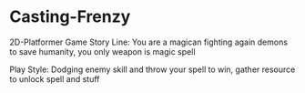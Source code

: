 # Casting-Frenzy
2D-Platformer Game
Story Line: You are a magican fighting again demons to save humanity, you only weapon is magic spell

Play Style: Dodging enemy skill and throw your spell to win, gather resource to unlock spell and stuff
